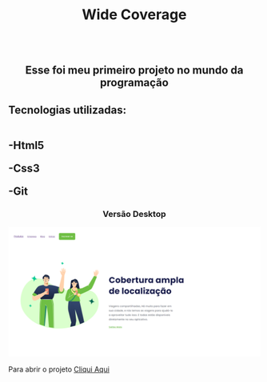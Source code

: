 <h1 align="center"> Wide Coverage</h1>
<br>
<br>
<h2 align="center">Esse foi meu primeiro projeto no mundo da programação</h2>

<h2>Tecnologias utilizadas:
 <br> <br>
  <p>-Html5</p>
  <p>-Css3</p>
  <p>-Git</p>
</h2>

<h3 align="center"> Versão Desktop</h3>

<img src="https://github.com/EvertonDepla/Wide-Coverage/blob/master/assets/wide%20%20recor%20print.PNG?raw=true" alt="imagem-site">
<p>
Para abrir o projeto <a href="https://evertondepla.github.io/Wide-Coverage"/>Cliqui Aqui</a>
<p>
